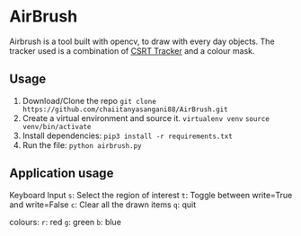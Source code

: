 # AirBrush

Airbrush is a tool built with opencv, to draw with every day objects. The tracker used is a combination of [CSRT Tracker](https://docs.opencv.org/3.4/d2/da2/classcv_1_1TrackerCSRT.html) and a colour mask. 

## Usage
1. Download/Clone the repo `git clone https://github.com/chaiitanyasangani88/AirBrush.git`
2. Create a virtual environment and source it.
`virtualenv venv`
`source venv/bin/activate`
3. Install dependencies: `pip3 install -r requirements.txt`
4. Run the file: `python airbrush.py`

## Application usage
Keyboard Input
`s`: Select the region of interest
`t`: Toggle between write=True and write=False
`c`: Clear all the drawn items
`q`: quit

colours:
`r`: red
`g`: green
`b`: blue
